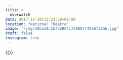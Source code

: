```yaml
---
title: >
  overwatch
date: 2017-11-20T12:23:50+00:00
location: "National Theatre"
image: "/img/50ba38c1b73b064c7a9887c49a6f38a6.jpg"
draft: false
instagram: true
---
```


{{<photo src="/img/50ba38c1b73b064c7a9887c49a6f38a6.jpg">}}
